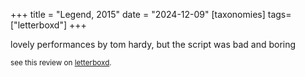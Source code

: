 +++
title = "Legend, 2015"
date = "2024-12-09"
[taxonomies]
tags=["letterboxd"]
+++

lovely performances by tom hardy, but the script was bad and boring

<small>see this review on <a href="https://letterboxd.com/nonmodernist/film/legend-2015/">letterboxd</a>.